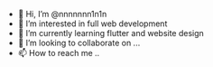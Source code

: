 - 👋 Hi, I’m @nnnnnnn1n1n
- 👀 I’m interested in full web development
- 🌱 I’m currently learning flutter and website design
- 💞️ I’m looking to collaborate on ...
- 📫 How to reach me ..

<!---
nnnnnnn1n1n/nnnnnnn1n1n is a ✨ special ✨ repository because its `README.md` (this file) appears on your GitHub profile.
You can click the Preview link to take a look at your changes.
--->

